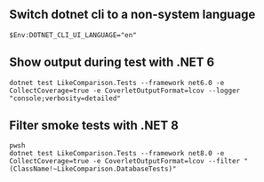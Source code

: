 ## Switch dotnet cli to a non-system language

```
$Env:DOTNET_CLI_UI_LANGUAGE="en"
```

## Show output during test with .NET 6

```
dotnet test LikeComparison.Tests --framework net6.0 -e CollectCoverage=true -e CoverletOutputFormat=lcov --logger "console;verbosity=detailed" 
```

## Filter smoke tests with .NET 8

```
pwsh
dotnet test LikeComparison.Tests --framework net8.0 -e CollectCoverage=true -e CoverletOutputFormat=lcov --filter "(ClassName!~LikeComparison.DatabaseTests)"
```
